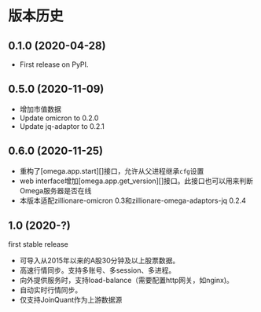 

# 版本历史


## 0.1.0 (2020-04-28)
* First release on PyPI.

## 0.5.0 (2020-11-09)
* 增加市值数据
* Update omicron to 0.2.0
* Update jq-adaptor to 0.2.1

## 0.6.0 (2020-11-25)

* 重构了[omega.app.start][]接口，允许从父进程继承`cfg`设置
* web interface增加[omega.app.get_version][]接口。此接口也可以用来判断Omega服务器是否在线
* 本版本适配zillionare-omicron 0.3和zillionare-omega-adaptors-jq 0.2.4

## 1.0 (2020-?)

first stable release

* 可导入从2015年以来的A股30分钟及以上股票数据。
* 高速行情同步。支持多账号、多session、多进程。
* 向外提供服务时，支持load-balance（需要配置http网关，如nginx)。
* 自动实时行情同步。
* 仅支持JoinQuant作为上游数据源
